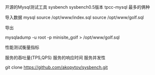 开源的Mysql测试工具
sysbench  sysbench0.5版本
tpcc-mysql
最多的俩种
 
导入数据
mysql
source /opt/www/index.sql
source /opt/www/golf.sql
 
导出
 
mysqladump -u root -p minisite_golf > /opt/www/golf.sql
 
 
性能测试衡量指标
 
服务的吞吐量(TPS,QPS)
服务的响应时间
服务并发性
 
git clone https://github.com/akopytov/sysbench.git
 
